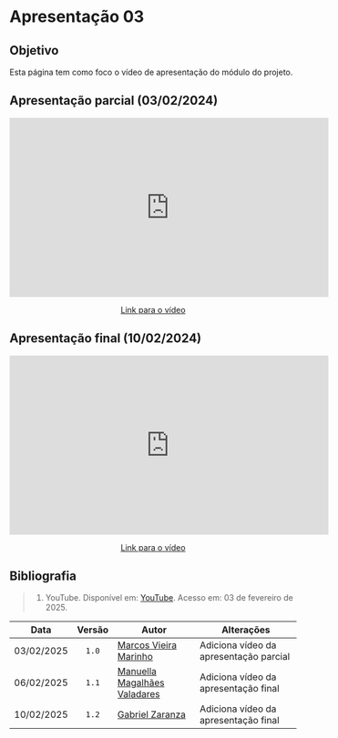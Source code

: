 # Apresentação 03
## Objetivo
Esta página tem como foco o vídeo de apresentação do módulo do projeto.

## Apresentação parcial (03/02/2024)

<div style="text-align: center;">
    <iframe width="560" height="315" src="https://www.youtube.com/embed/8rNqGB3zv8s?si=UdombialUej521Qw" title="YouTube video player" frameborder="0" allow="accelerometer; autoplay; clipboard-write; encrypted-media; gyroscope; picture-in-picture; web-share" referrerpolicy="strict-origin-when-cross-origin" allowfullscreen></iframe>
</div>

<p style="text-align: center">
    <a href="https://www.youtube.com/watch?v=8rNqGB3zv8s">Link para o vídeo</a>
</p>

## Apresentação final (10/02/2024)

<div style="text-align: center;">
    <iframe width="560" height="315" src="https://www.youtube.com/embed/2A2y4lwjQQc?si=Z2VKNsbxGTeqmf6U" title="YouTube video player" frameborder="0" allow="accelerometer; autoplay; clipboard-write; encrypted-media; gyroscope; picture-in-picture; web-share" referrerpolicy="strict-origin-when-cross-origin" allowfullscreen></iframe>
</div>

<p style="text-align: center">
    <a href="https://www.youtube.com/watch?v=2A2y4lwjQQc&ab_channel=MarcosVieira">Link para o vídeo</a>
</p>

## Bibliografia

> 1. YouTube. Disponível em: [YouTube](https://youtu.be/8rNqGB3zv8s"). Acesso em: 03 de fevereiro de 2025.

| Data | Versão | Autor | Alterações | 
| :--: | :----: | ----- | ---------- | 
| 03/02/2025 | `1.0` | [Marcos Vieira Marinho](https://github.com/devMarcosVM)| Adiciona vídeo da apresentação parcial |
| 06/02/2025 | `1.1` | [Manuella Magalhães Valadares](https://github.com/manuvaladares)| Adiciona vídeo da apresentação final |
| 10/02/2025 | `1.2` | [Gabriel Zaranza](https://github.com/GZaranza) | Adiciona vídeo da apresentação final |

